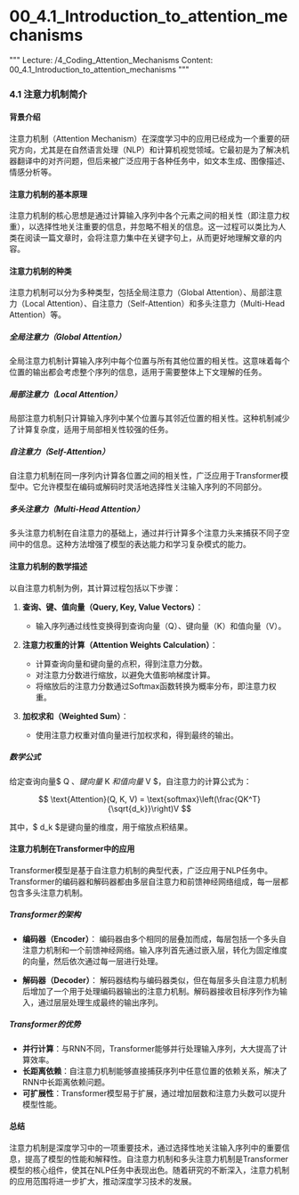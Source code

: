 # 00_4.1_Introduction_to_attention_mechanisms

"""
Lecture: /4_Coding_Attention_Mechanisms
Content: 00_4.1_Introduction_to_attention_mechanisms
"""

### 4.1 注意力机制简介

#### 背景介绍
注意力机制（Attention Mechanism）在深度学习中的应用已经成为一个重要的研究方向，尤其是在自然语言处理（NLP）和计算机视觉领域。它最初是为了解决机器翻译中的对齐问题，但后来被广泛应用于各种任务中，如文本生成、图像描述、情感分析等。

#### 注意力机制的基本原理
注意力机制的核心思想是通过计算输入序列中各个元素之间的相关性（即注意力权重），以选择性地关注重要的信息，并忽略不相关的信息。这一过程可以类比为人类在阅读一篇文章时，会将注意力集中在关键字句上，从而更好地理解文章的内容。

#### 注意力机制的种类
注意力机制可以分为多种类型，包括全局注意力（Global Attention）、局部注意力（Local Attention）、自注意力（Self-Attention）和多头注意力（Multi-Head Attention）等。

##### 全局注意力（Global Attention）
全局注意力机制计算输入序列中每个位置与所有其他位置的相关性。这意味着每个位置的输出都会考虑整个序列的信息，适用于需要整体上下文理解的任务。

##### 局部注意力（Local Attention）
局部注意力机制只计算输入序列中某个位置与其邻近位置的相关性。这种机制减少了计算复杂度，适用于局部相关性较强的任务。

##### 自注意力（Self-Attention）
自注意力机制在同一序列内计算各位置之间的相关性，广泛应用于Transformer模型中。它允许模型在编码或解码时灵活地选择性关注输入序列的不同部分。

##### 多头注意力（Multi-Head Attention）
多头注意力机制在自注意力的基础上，通过并行计算多个注意力头来捕获不同子空间中的信息。这种方法增强了模型的表达能力和学习复杂模式的能力。

#### 注意力机制的数学描述
以自注意力机制为例，其计算过程包括以下步骤：

1. **查询、键、值向量（Query, Key, Value Vectors）**：
   - 输入序列通过线性变换得到查询向量（Q）、键向量（K）和值向量（V）。

2. **注意力权重的计算（Attention Weights Calculation）**：
   - 计算查询向量和键向量的点积，得到注意力分数。
   - 对注意力分数进行缩放，以避免大值影响梯度计算。
   - 将缩放后的注意力分数通过Softmax函数转换为概率分布，即注意力权重。

3. **加权求和（Weighted Sum）**：
   - 使用注意力权重对值向量进行加权求和，得到最终的输出。

##### 数学公式
给定查询向量$ Q $、键向量$ K $和值向量$ V $，自注意力的计算公式为：

$$ \text{Attention}(Q, K, V) = \text{softmax}\left(\frac{QK^T}{\sqrt{d_k}}\right)V $$

其中，$ d_k $是键向量的维度，用于缩放点积结果。

#### 注意力机制在Transformer中的应用
Transformer模型是基于自注意力机制的典型代表，广泛应用于NLP任务中。Transformer的编码器和解码器都由多层自注意力和前馈神经网络组成，每一层都包含多头注意力机制。

##### Transformer的架构
- **编码器（Encoder）**：
  编码器由多个相同的层叠加而成，每层包括一个多头自注意力机制和一个前馈神经网络。输入序列首先通过嵌入层，转化为固定维度的向量，然后依次通过每一层进行处理。

- **解码器（Decoder）**：
  解码器结构与编码器类似，但在每层多头自注意力机制后增加了一个用于处理编码器输出的注意力机制。解码器接收目标序列作为输入，通过层层处理生成最终的输出序列。

##### Transformer的优势
- **并行计算**：与RNN不同，Transformer能够并行处理输入序列，大大提高了计算效率。
- **长距离依赖**：自注意力机制能够直接捕获序列中任意位置的依赖关系，解决了RNN中长距离依赖问题。
- **可扩展性**：Transformer模型易于扩展，通过增加层数和注意力头数可以提升模型性能。

#### 总结
注意力机制是深度学习中的一项重要技术，通过选择性地关注输入序列中的重要信息，提高了模型的性能和解释性。自注意力机制和多头注意力机制是Transformer模型的核心组件，使其在NLP任务中表现出色。随着研究的不断深入，注意力机制的应用范围将进一步扩大，推动深度学习技术的发展。

